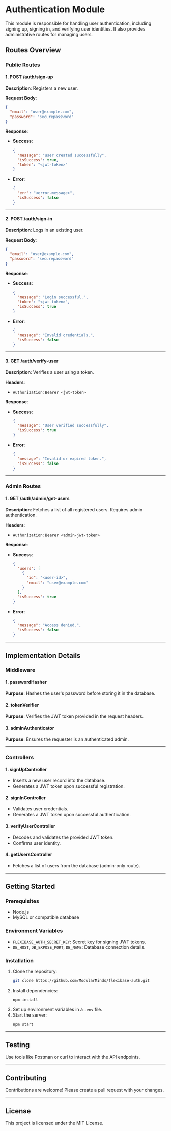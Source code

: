 # Authentication Module

This module is responsible for handling user authentication, including signing up, signing in, and verifying user identities. It also provides administrative routes for managing users.

## Routes Overview

### Public Routes

#### **1. POST /auth/sign-up**
**Description**: Registers a new user.

**Request Body**:
```json
{
  "email": "user@example.com",
  "password": "securepassword"
}
```

**Response**:
- **Success**:
  ```json
  {
    "message": "user created successfully",
    "isSuccess": true,
    "token": "<jwt-token>"
  }
  ```
- **Error**:
  ```json
  {
    "err": "<error-message>",
    "isSuccess": false
  }
  ```

---

#### **2. POST /auth/sign-in**
**Description**: Logs in an existing user.

**Request Body**:
```json
{
  "email": "user@example.com",
  "password": "securepassword"
}
```

**Response**:
- **Success**:
  ```json
  {
    "message": "Login successful.",
    "token": "<jwt-token>",
    "isSuccess": true
  }
  ```
- **Error**:
  ```json
  {
    "message": "Invalid credentials.",
    "isSuccess": false
  }
  ```

---

#### **3. GET /auth/verify-user**
**Description**: Verifies a user using a token.

**Headers**:
- `Authorization`: `Bearer <jwt-token>`

**Response**:
- **Success**:
  ```json
  {
    "message": "User verified successfully",
    "isSuccess": true
  }
  ```
- **Error**:
  ```json
  {
    "message": "Invalid or expired token.",
    "isSuccess": false
  }
  ```

---

### Admin Routes

#### **1. GET /auth/admin/get-users**
**Description**: Fetches a list of all registered users. Requires admin authentication.

**Headers**:
- `Authorization`: `Bearer <admin-jwt-token>`

**Response**:
- **Success**:
  ```json
  {
    "users": [
      {
        "id": "<user-id>",
        "email": "user@example.com"
      }
    ],
    "isSuccess": true
  }
  ```
- **Error**:
  ```json
  {
    "message": "Access denied.",
    "isSuccess": false
  }
  ```

---

## Implementation Details

### Middleware

#### **1. passwordHasher**
**Purpose**: Hashes the user's password before storing it in the database.

#### **2. tokenVerifier**
**Purpose**: Verifies the JWT token provided in the request headers.

#### **3. adminAuthenticator**
**Purpose**: Ensures the requester is an authenticated admin.

---

### Controllers

#### **1. signUpController**
- Inserts a new user record into the database.
- Generates a JWT token upon successful registration.

#### **2. signInController**
- Validates user credentials.
- Generates a JWT token upon successful authentication.

#### **3. verifyUserController**
- Decodes and validates the provided JWT token.
- Confirms user identity.

#### **4. getUsersController**
- Fetches a list of users from the database (admin-only route).

---

## Getting Started

### Prerequisites
- Node.js
- MySQL or compatible database

### Environment Variables
- `FLEXIBASE_AUTH_SECRET_KEY`: Secret key for signing JWT tokens.
- `DB_HOST`, `DB_EXPOSE_PORT`, `DB_NAME`: Database connection details.

### Installation
1. Clone the repository:
   ```bash
   git clone https://github.com/ModularMinds/flexibase-auth.git
   ```
2. Install dependencies:
   ```bash
   npm install
   ```
3. Set up environment variables in a `.env` file.
4. Start the server:
   ```bash
   npm start
   ```

---

## Testing
Use tools like Postman or curl to interact with the API endpoints.

---

## Contributing
Contributions are welcome! Please create a pull request with your changes.

---

## License
This project is licensed under the MIT License.

